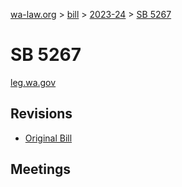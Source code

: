[wa-law.org](/) > [bill](/bill/) > [2023-24](/bill/2023-24/) > [SB 5267](/bill/2023-24/sb/5267/)

# SB 5267
[leg.wa.gov](https://app.leg.wa.gov/billsummary?BillNumber=5267&Year=2023&Initiative=false)

## Revisions
* [Original Bill](1/)

## Meetings